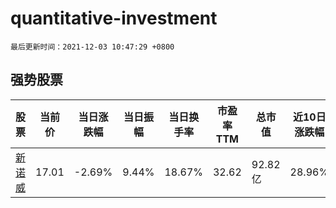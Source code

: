 # quantitative-investment

`最后更新时间：2021-12-03 10:47:29 +0800`

## 强势股票

|股票|当前价|当日涨跌幅|当日振幅|当日换手率|市盈率TTM|总市值|近10日涨跌幅|
|----|----|----|----|----|----|----|----|
|[新诺威](https://xueqiu.com/S/SZ300765)|17.01|-2.69%|9.44%|18.67%|32.62|92.82亿|28.96%|
